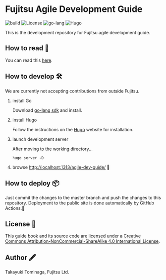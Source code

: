# Fujitsu Agile Development Guide

![build](https://img.shields.io/badge/build-passing-brightgreen?style=flat-square)
![License](https://img.shields.io/badge/license-CC%20BY--NC--SA%204.0-green?style=flat-square)
![go-lang](https://img.shields.io/badge/Go-^1.16.6-76E1FE.svg?logo=go&style=flat-square)
![Hugo](https://img.shields.io/badge/Hugo-%5E0.87.0-ff4088?style=flat-square&logo=hugo)

This is the development repository for Fujitsu agile development guide.

## How to read 📕

You can read this [here](https://onebase-fujitsu.github.io/agile-dev-guide/).

## How to develop 🛠

We are currently not accepting contributions from outside Fujitsu.

1. install Go  

   Download [go-lang sdk](https://golang.org/dl/) and install.

2. install Hugo

   Follow the instructions on the [Hugo](https://gohugo.io/getting-started/installing/) website for installation.

3. launch development server

   After moving to the working directory...
   
    ```shell
    hugo server -D
    ```
   
4. browse [http://localhost:1313/agile-dev-guide/](http://localhost:1313/agile-dev-guide/) 🚀

## How to deploy 📦

Just commit the changes to the master branch and push the changes to this repository.
Deployment to the public site is done automatically by GitHub Actions.👋

## License 🔑

This guide book and its source code are licensed under a [Creative Commons Attribution-NonCommercial-ShareAlike 4.0 International License](https://creativecommons.org/licenses/by-nc-sa/4.0/).

## Author 🖋

Takayuki Tominaga, Fujitsu Ltd.

